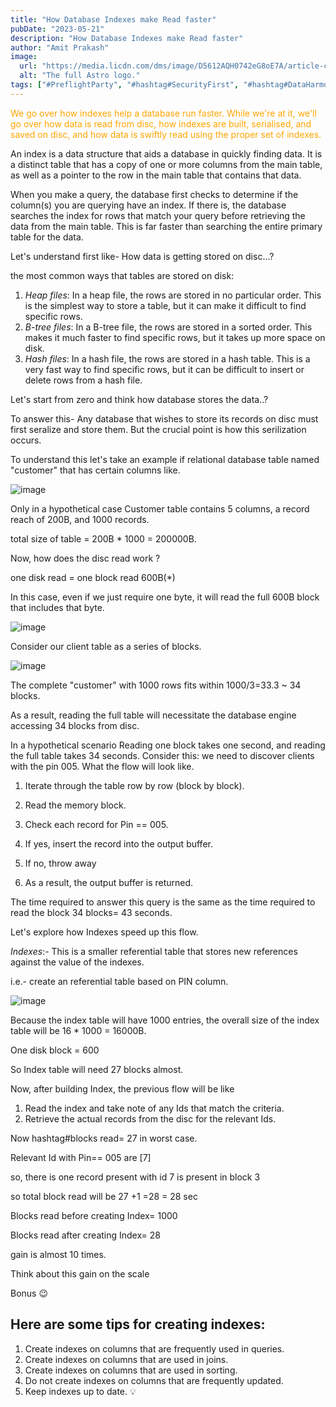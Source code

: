 ```yaml
---
title: "How Database Indexes make Read faster"
pubDate: "2023-05-21"
description: "How Database Indexes make Read faster"
author: "Amit Prakash"
image:
  url: "https://media.licdn.com/dms/image/D5612AQH0742eG8oE7A/article-cover_image-shrink_720_1280/0/1684626296849?e=1713398400&v=beta&t=8HdpIL7gVpwrj7_hsqdZCE3_3bXgPOz9L0LhWKkXBTg"
  alt: "The full Astro logo."
tags: ["#PreflightParty", "#hashtag#SecurityFirst", "#hashtag#DataHarmony", "#hashtag#NoMoreWebWalls"]
---
```


<span style="color:orange">We go over how indexes help a database run faster. While we're at it, we'll go over how data is read from disc, how indexes are built, serialised, and saved on disc, and how data is swiftly read using the proper set of indexes.</span>

An index is a data structure that aids a database in quickly finding data. It is a distinct table that has a copy of one or more columns from the main table, as well as a pointer to the row in the main table that contains that data.

When you make a query, the database first checks to determine if the column(s) you are querying have an index. If there is, the database searches the index for rows that match your query before retrieving the data from the main table. This is far faster than searching the entire primary table for the data.

Let's understand first like- How data is getting stored on disc...?

the most common ways that tables are stored on disk:

1. *Heap files*: In a heap file, the rows are stored in no particular order. This is the simplest way to store a table, but it can make it difficult to find specific rows.
2. *B-tree files*: In a B-tree file, the rows are stored in a sorted order. This makes it much faster to find specific rows, but it takes up more space on disk.
3. *Hash files*: In a hash file, the rows are stored in a hash table. This is a very fast way to find specific rows, but it can be difficult to insert or delete rows from a hash file.

Let's start from zero and think how database stores the data..?

To answer this- Any database that wishes to store its records on disc must first seralize and store them. But the crucial point is how this serilization occurs.

To understand this let's take an example if relational database table named "customer" that has certain columns like.

![image](https://media.licdn.com/dms/image/D5612AQE6w4D4kixXKA/article-inline_image-shrink_1500_2232/0/1684623030602?e=1713398400&v=beta&t=IqomrZQiX9TOedmFH6UsNsmjPtuA5PA--pw_ksa7BKo)

Only in a hypothetical case Customer table contains 5 columns, a record reach of 200B, and 1000 records.

total size of table = 200B * 1000 = 200000B.

Now, how does the disc read work ?

one disk read = one block read 600B(*)

In this case, even if we just require one byte, it will read the full 600B block that includes that byte.

![image](https://media.licdn.com/dms/image/D5612AQFE3rOfw7jPkg/article-inline_image-shrink_1500_2232/0/1684623558747?e=1713398400&v=beta&t=RRk5GrTT9RrMZ83OFmnaeKsPcLn8p7cMrhxI2Cwf114)

Consider our client table as a series of blocks.

![image](https://media.licdn.com/dms/image/D5612AQHpUvwtOlerhg/article-inline_image-shrink_1000_1488/0/1684624401257?e=1713398400&v=beta&t=Tm5Ogpp7v0SP-Yn-JSa71EhIyBd60Pxa4s1KToBVE44)

The complete "customer" with 1000 rows fits within 1000/3=33.3 ~ 34 blocks.

As a result, reading the full table will necessitate the database engine accessing 34 blocks from disc.

In a hypothetical scenario Reading one block takes one second, and reading the full table takes 34 seconds.
Consider this: we need to discover clients with the pin 005. What the flow will look like.

1. Iterate through the table row by row (block by block).

2. Read the memory block.
3. Check each record for Pin == 005.
4. If yes, insert the record into the output buffer.
5. If no, throw away
6. As a result, the output buffer is returned.

The time required to answer this query is the same as the time required to read the block 34 blocks= 43 seconds. 

Let's explore how Indexes speed up this flow.

*Indexes*:- This is a smaller referential table that stores new references against the value of the indexes.

i.e.- create an referential table based on PIN column.

![image](https://media.licdn.com/dms/image/D5612AQGg_CrsN_G3UQ/article-inline_image-shrink_1500_2232/0/1684625580774?e=1713398400&v=beta&t=yIdGbdtx4Jj3kpgLK_NGsSzO2GmidBh5GnUyxQWiRys)

Because the index table will have 1000 entries, the overall size of the index table will be 16 * 1000 = 16000B.

One disk block = 600

So Index table will need 27 blocks almost.

Now, after building Index, the previous flow will be like 

1. Read the index and take note of any Ids that match the criteria.
2. Retrieve the actual records from the disc for the relevant Ids.

Now hashtag#blocks read= 27 in worst case.

Relevant Id with Pin== 005 are [7]

so, there is one record present with id 7 is present in block 3

so total block read will be 27 +1 =28 = 28 sec

Blocks read before creating Index= 1000

Blocks read after creating Index= 28

gain is almost 10 times.

Think about this gain on the scale

Bonus 😉

## Here are some tips for creating indexes:

1. Create indexes on columns that are frequently used in queries.
2. Create indexes on columns that are used in joins.
3. Create indexes on columns that are used in sorting.
4. Do not create indexes on columns that are frequently updated.
5. Keep indexes up to date.  💡